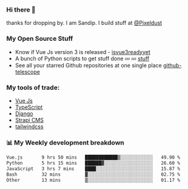 ### Hi there 👋

thanks for dropping by.
I am Sandip. I build stuff at [@Pixeldust](github.com/pixeldust-in/)

###  **My Open Source Stuff**

 - Know if Vue Js version 3 is released -  [isvue3readyyet](https://github.com/sandiprb/isvue3readyyet)
 - A bunch of Python scripts to get stuff done 💤 💤 [stuff](https://github.com/sandiprb/stuff)
 - See all your starred Github repositories at one single place [github-telescope](https://github.com/sandiprb/github-telescope)



###  **My tools of trade:**
 - [Vue Js](https://github.com/vuejs/vue/)
 - [TypeScript](https://github.com/microsoft/TypeScript)
 - [Django](github.com/django/django)
 - [Strapi CMS](github.com/strapi/strapi)
 - [tailwindcss](https://github.com/tailwindlabs/tailwindcss)


###  📊 **My Weekly development breakdown**
<!--START_SECTION:waka-->

```txt
Vue.js       9 hrs 50 mins   ████████████▒░░░░░░░░░░░░   49.90 %
Python       5 hrs 15 mins   ██████▓░░░░░░░░░░░░░░░░░░   26.60 %
JavaScript   3 hrs 7 mins    ████░░░░░░░░░░░░░░░░░░░░░   15.87 %
Bash         32 mins         ▓░░░░░░░░░░░░░░░░░░░░░░░░   02.75 %
Other        13 mins         ▒░░░░░░░░░░░░░░░░░░░░░░░░   01.17 %
```

<!--END_SECTION:waka-->
